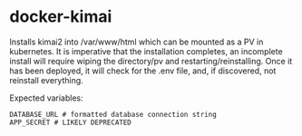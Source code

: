 # docker-kimai

Installs kimai2 into /var/www/html which can be mounted as a PV in kubernetes. It is imperative that the installation completes, an incomplete install will require wiping the directory/pv and restarting/reinstalling. Once it has been deployed, it will check for the .env file, and, if discovered, not reinstall everything.

Expected variables:

```
DATABASE_URL # formatted database connection string
APP_SECRET # LIKELY DEPRECATED
```
